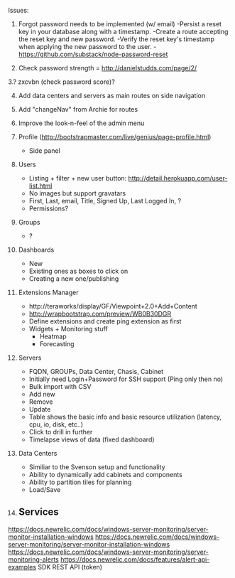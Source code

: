 Issues:

1. Forgot password needs to be implemented (w/ email)
-Persist a reset key in your database along with a timestamp. 
-Create a route accepting the reset key and new password. 
-Verify the reset key's timestamp when applying the new password to the user.
-https://github.com/substack/node-password-reset

2. Check password strength = http://danielstudds.com/page/2/

3.? zxcvbn (check password score)?

4. Add data centers and servers as main routes on side navigation

5. Add "changeNav" from Archie for routes

6. Improve the look-n-feel of the admin menu

7. Profile (http://bootstrapmaster.com/live/genius/page-profile.html)
	- Side panel 

7. Users
	- Listing + filter + new user button: http://detail.herokuapp.com/user-list.html
	- No images but support gravatars
	- First, Last, email, Title, Signed Up, Last Logged In, ?
	- Permissions?

8. Groups
	- ?

8. Dashboards
	- New
	- Existing ones as boxes to click on
	- Creating a new one/publishing

9. Extensions Manager
	- http://teraworks/display/GF/Viewpoint+2.0+Add+Content
	- http://wrapbootstrap.com/preview/WB0B30DGR
	- Define extensions and create ping extension as first
	- Widgets + Monitoring stuff
		- Heatmap
		- Forecasting

10. Servers
	- FQDN, GROUPs, Data Center, Chasis, Cabinet
	- Initially need Login+Password for SSH support (Ping only then no)
	- Bulk import with CSV
	- Add new
	- Remove
	- Update
	- Table shows the basic info and basic resource utilization (latency, cpu, io, disk, etc..)
	- Click to drill in further
	- Timelapse views of data (fixed dashboard)

11. Data Centers
	- Similiar to the Svenson setup and functionality
	- Ability to dynamically add cabinets and components
	- Ability to partition tiles for planning
	- Load/Save

11. Services
	-

https://docs.newrelic.com/docs/windows-server-monitoring/server-monitor-installation-windows
https://docs.newrelic.com/docs/windows-server-monitoring/server-monitor-installation-windows
https://docs.newrelic.com/docs/windows-server-monitoring/server-monitoring-alerts
https://docs.newrelic.com/docs/features/alert-api-examples
SDK
REST API (token)